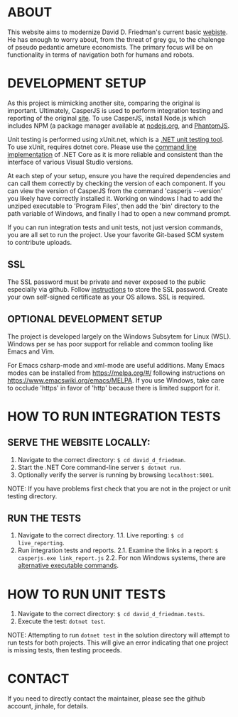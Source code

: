 # ABOUT

This website aims to modernize David D. Friedman's current basic
[webiste](http://daviddfriedman.com/). He has enough to worry about,
from the threat of grey gu, to the chalenge of pseudo pedantic ameture
economists. The primary focus will be on functionality in terms of
navigation both for humans and robots.

# DEVELOPMENT SETUP

As this project is mimicking another site, comparing the original is
important. Ultimately, CasperJS is used to perform integration testing
and reporting of the original [site](http://daviddfriedman.com/). To
use CasperJS, install Node.js which includes NPM (a package manager
available at [nodejs.org](https://nodejs.org/en/), and
[PhantomJS](http://phantomjs.org/).

Unit testing is performed using xUnit.net, which is a [.NET unit
testing
tool](https://xunit.github.io/docs/getting-started-dotnet-core.html). To
use xUnit, requires dotnet core. Please use the [command line
implementation](https://github.com/dotnet/core) of .NET Core as it is
more reliable and consistent than the interface of various Visual
Studio versions.

At each step of your setup, ensure you have the required dependencies
and can call them correctly by checking the version of each
component. If you can view the version of CasperJS from the command
'casperjs --version' you likely have correctly installed it. Working
on windows I had to add the unziped executable to 'Program Files',
then add the 'bin' directory to the path variable of Windows, and
finally I had to open a new command prompt.

If you can run integration tests and unit tests, not just version
commands, you are all set to run the project. Use your favorite
Git-based SCM system to contribute uploads.

## SSL

The SSL password must be private and never exposed to the public
especially via github.  Follow
[instructions](https://docs.microsoft.com/en-us/aspnet/core/security/app-secrets?tabs=visual-studio)
to store the SSL password.  Create your own self-signed certificate as
your OS allows.  SSL is required. 

## OPTIONAL DEVELOPMENT SETUP

The project is developed largely on the Windows Subsytem for Linux
(WSL). Windows per se has poor support for reliable and common tooling
like Emacs and Vim.

For Emacs csharp-mode and xml-mode are useful additions. Many Emacs
modes can be installed from https://melpa.org/#/ following
instructions on https://www.emacswiki.org/emacs/MELPA. If you use
Windows, take care to occlude 'https' in favor of 'http' because there
is limited support for it.

# HOW TO RUN INTEGRATION TESTS

## SERVE THE WEBSITE LOCALLY:
1. Navigate to the correct directory: `$ cd david_d_friedman`.
2. Start the .NET Core command-line server `$ dotnet run`.
3. Optionally verify the server is running by browsing `localhost:5001`.

NOTE: If you have problems first check that you are not in the project
or unit testing directory.

## RUN THE TESTS
1. Navigate to the correct directory.
1.1. Live reporting: `$ cd live_reporting`.
2. Run integration tests and reports.
2.1. Examine the links in a report: `$ casperjs.exe link_report.js`
2.2. For non Windows systems, there are [alternative executable commands](http://docs.casperjs.org/en/latest/quickstart.html#a-minimal-scraping-script).

# HOW TO RUN UNIT TESTS

1. Navigate to the correct directory: `$ cd david_d_friedman.tests`.
2. Execute the test: `dotnet test`.

NOTE: Attempting to run `dotnet test` in the solution directory will
attempt to run tests for both projects. This will give an error
indicating that one project is missing tests, then testing proceeds.

# CONTACT

If you need to directly contact the maintainer, please see the github
account, jinhale, for details.
